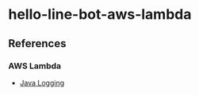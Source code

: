 # hello-line-bot-aws-lambda

## References

### AWS Lambda

- [Java Logging](http://docs.aws.amazon.com/lambda/latest/dg/java-logging.html)

